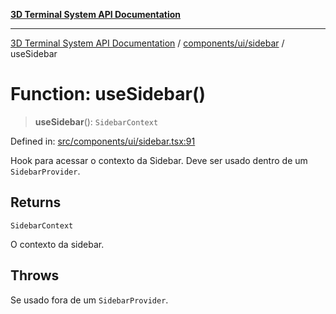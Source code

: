 [**3D Terminal System API Documentation**](../../../../README.md)

***

[3D Terminal System API Documentation](../../../../README.md) / [components/ui/sidebar](../README.md) / useSidebar

# Function: useSidebar()

> **useSidebar**(): `SidebarContext`

Defined in: [src/components/ui/sidebar.tsx:91](https://github.com/Dicommunitas/ThreeJS_Terminal_3D/blob/f5bec8212bfd37e45fdf0e49aa57af1be9d74e77/src/components/ui/sidebar.tsx#L91)

Hook para acessar o contexto da Sidebar.
Deve ser usado dentro de um `SidebarProvider`.

## Returns

`SidebarContext`

O contexto da sidebar.

## Throws

Se usado fora de um `SidebarProvider`.
